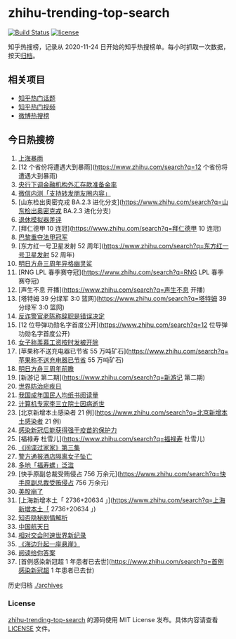 # zhihu-trending-top-search

[![Build Status](https://github.com/justjavac/zhihu-trending-top-search/workflows/ci/badge.svg?branch=main)](https://github.com/justjavac/zhihu-trending-top-search/actions)
[![license](https://img.shields.io/github/license/justjavac/zhihu-trending-top-search)](https://github.com/justjavac/zhihu-trending-top-search/blob/main/LICENSE)

知乎热搜榜，记录从 2020-11-24 日开始的知乎热搜榜单。每小时抓取一次数据，按天[归档](./archives)。

## 相关项目

- [知乎热门话题](https://github.com/justjavac/zhihu-trending-hot-questions)
- [知乎热门视频](https://github.com/justjavac/zhihu-trending-hot-video)
- [微博热搜榜](https://github.com/justjavac/weibo-trending-hot-search)

## 今日热搜榜

<!-- BEGIN -->
<!-- 最后更新时间 Mon Apr 25 2022 23:17:30 GMT+0800 (China Standard Time) -->

1. [上海暴雨](https://www.zhihu.com/search?q=上海暴雨)
1. [12 个省份将遭遇大到暴雨](https://www.zhihu.com/search?q=12 个省份将遭遇大到暴雨)
1. [央行下调金融机构外汇存款准备金率](https://www.zhihu.com/search?q=央行下调金融机构外汇存款准备金率)
1. [微信内测「支持转发朋友圈内容」](https://www.zhihu.com/search?q=微信内测「支持转发朋友圈内容」)
1. [山东检出奥密克戎 BA.2.3 进化分支](https://www.zhihu.com/search?q=山东检出奥密克戎 BA.2.3 进化分支)
1. [退休模拟器差评](https://www.zhihu.com/search?q=退休模拟器差评)
1. [拜仁德甲 10 连冠](https://www.zhihu.com/search?q=拜仁德甲 10 连冠)
1. [巴黎重夺法甲冠军](https://www.zhihu.com/search?q=巴黎重夺法甲冠军)
1. [东方红一号卫星发射 52 周年](https://www.zhihu.com/search?q=东方红一号卫星发射 52 周年)
1. [明日方舟三周年异格幽灵鲨](https://www.zhihu.com/search?q=明日方舟三周年异格幽灵鲨)
1. [RNG LPL 春季赛夺冠](https://www.zhihu.com/search?q=RNG LPL 春季赛夺冠)
1. [声生不息 开播](https://www.zhihu.com/search?q=声生不息 开播)
1. [塔特姆 39 分绿军 3:0 篮网](https://www.zhihu.com/search?q=塔特姆 39 分绿军 3:0 篮网)
1. [反诈警官老陈称辞职是错误决定](https://www.zhihu.com/search?q=反诈警官老陈称辞职是错误决定)
1. [12 位导弹功勋名字首度公开](https://www.zhihu.com/search?q=12 位导弹功勋名字首度公开)
1. [女子称羡慕工资按时发被开除](https://www.zhihu.com/search?q=女子称羡慕工资按时发被开除)
1. [苹果称不送充电器已节省 55 万吨矿石](https://www.zhihu.com/search?q=苹果称不送充电器已节省 55 万吨矿石)
1. [明日方舟三周年前瞻](https://www.zhihu.com/search?q=明日方舟三周年前瞻)
1. [新游记 第二期](https://www.zhihu.com/search?q=新游记 第二期)
1. [世界防治疟疾日](https://www.zhihu.com/search?q=世界防治疟疾日)
1. [我国成年国民人均纸书阅读量](https://www.zhihu.com/search?q=我国成年国民人均纸书阅读量)
1. [计算机专家李三立院士因病逝世](https://www.zhihu.com/search?q=计算机专家李三立院士因病逝世)
1. [北京新增本土感染者 21 例](https://www.zhihu.com/search?q=北京新增本土感染者 21 例)
1. [感染新冠后能获得强于疫苗的保护力](https://www.zhihu.com/search?q=感染新冠后能获得强于疫苗的保护力)
1. [福禄寿 杜雪儿](https://www.zhihu.com/search?q=福禄寿 杜雪儿)
1. [《间谍过家家》第三集](https://www.zhihu.com/search?q=《间谍过家家》第三集)
1. [警方通报酒店隔离女子坠亡](https://www.zhihu.com/search?q=警方通报酒店隔离女子坠亡)
1. [多地「福寿螺」泛滥](https://www.zhihu.com/search?q=多地「福寿螺」泛滥)
1. [快手原副总裁受贿侵占 756 万余元](https://www.zhihu.com/search?q=快手原副总裁受贿侵占 756 万余元)
1. [美股崩了](https://www.zhihu.com/search?q=美股崩了)
1. [上海新增本土「 2736+20634 」](https://www.zhihu.com/search?q=上海新增本土「 2736+20634 」)
1. [知否隐秘剧情解析](https://www.zhihu.com/search?q=知否隐秘剧情解析)
1. [中国航天日](https://www.zhihu.com/search?q=中国航天日)
1. [相对交会时速世界新纪录](https://www.zhihu.com/search?q=相对交会时速世界新纪录)
1. [《海边升起一座悬崖》](https://www.zhihu.com/search?q=《海边升起一座悬崖》)
1. [阅读给你答案](https://www.zhihu.com/search?q=阅读给你答案)
1. [首例感染新冠超 1 年患者已去世](https://www.zhihu.com/search?q=首例感染新冠超 1 年患者已去世)

<!-- END -->

历史归档 [./archives](./archives)

### License

[zhihu-trending-top-search](https://github.com/justjavac/zhihu-trending-top-search)
的源码使用 MIT License 发布。具体内容请查看 [LICENSE](./LICENSE) 文件。
